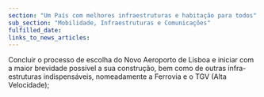 ```yaml
---
section: "Um País com melhores infraestruturas e habitação para todos"
sub_section: "Mobilidade, Infraestruturas e Comunicações"
fulfilled_date:
links_to_news_articles:
---
```


Concluir o processo de escolha do Novo Aeroporto de Lisboa e iniciar com a maior brevidade possível a sua construção, bem como de outras infra-estruturas indispensáveis, nomeadamente a Ferrovia e o TGV (Alta Velocidade);